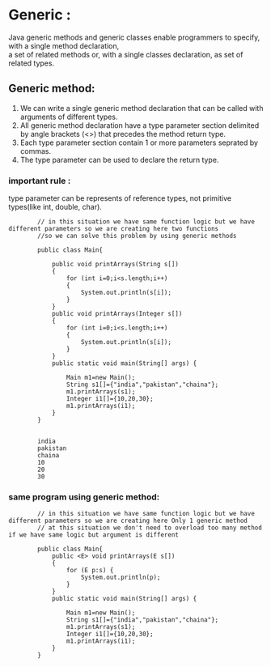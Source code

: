 # Generic :

Java generic methods and generic classes enable programmers to specify, with a single method declaration,  
a set of related methods or, with a single classes declaration, as set of related types.

## Generic method:

1. We can write a single generic method declaration that can be called with arguments of different types.
2. All generic method declaration have a type parameter section delimited by angle brackets (<>) that precedes the method return type.
3. Each type parameter section contain 1 or more parameters seprated by commas.
4. The type parameter can be used to declare the return type.

### important rule :

type parameter can be represents of reference types, not primitive types(like int, double, char). 

            // in this situation we have same function logic but we have different parameters so we are creating here two functions
            //so we can solve this problem by using generic methods

            public class Main{

                public void printArrays(String s[])
                {
                    for (int i=0;i<s.length;i++)
                    {
                        System.out.println(s[i]);
                    }
                }
                public void printArrays(Integer s[])
                {
                    for (int i=0;i<s.length;i++)
                    {
                        System.out.println(s[i]);
                    }
                }
                public static void main(String[] args) {

                    Main m1=new Main();
                    String s1[]={"india","pakistan","chaina"};
                    m1.printArrays(s1);
                    Integer i1[]={10,20,30};
                    m1.printArrays(i1);
                }
            }
            
            
            india
            pakistan
            chaina
            10
            20
            30
### same program using generic method:

            // in this situation we have same function logic but we have different parameters so we are creating here Only 1 generic method
            // at this situation we don't need to overload too many method if we have same logic but argument is different

            public class Main{
                public <E> void printArrays(E s[])
                {
                    for (E p:s) {
                        System.out.println(p);
                    }
                }
                public static void main(String[] args) {

                    Main m1=new Main();
                    String s1[]={"india","pakistan","chaina"};
                    m1.printArrays(s1);
                    Integer i1[]={10,20,30};
                    m1.printArrays(i1);
                }
            }
